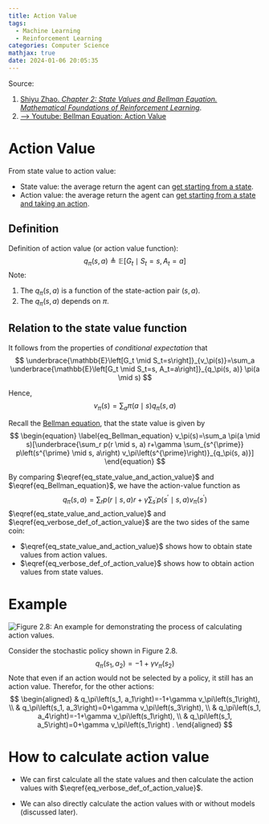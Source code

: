 ```yaml
---
title: Action Value
tags:
  - Machine Learning
  - Reinforcement Learning
categories: Computer Science
mathjax: true
date: 2024-01-06 20:05:35
---
```



Source:

1. [Shiyu Zhao. *Chapter 2: State Values and Bellman Equation. Mathematical Foundations of Reinforcement Learning*](https://github.com/MathFoundationRL/Book-Mathmatical-Foundation-of-Reinforcement-Learning).
2. [--> Youtube: Bellman Equation: Action Value](https://youtu.be/vfCd-_Yt_Gk?si=7q5Kh1HJ9Hy1kntn)

<!--more-->

# Action Value

From state value to action value:

* State value: the average return the agent can <u>get starting from a state</u>.
* Action value: the average return the agent can <u>get starting from a state and taking an action</u>.

## Definition

Definition of action value (or action value function):
$$
\begin{equation} \label{eq_def_of_action_value}
q_\pi(s, a) \triangleq \mathbb{E}\left[G_t \mid S_t=s, A_t=a\right]
\end{equation}
$$
Note:

1. The $q_\pi(s, a)$ is a function of the state-action pair $(s, a)$.
2. The $q_\pi(s, a)$ depends on $\pi$.

## Relation to the state value function

It follows from the properties of *conditional expectation* that
$$
\underbrace{\mathbb{E}\left[G_t \mid S_t=s\right]}_{v_\pi(s)}=\sum_a \underbrace{\mathbb{E}\left[G_t \mid S_t=s, A_t=a\right]}_{q_\pi(s, a)} \pi(a \mid s)
$$

Hence,
$$
\begin{equation} \label{eq_state_value_and_action_value}
v_\pi(s)=\sum_a \pi(a \mid s) q_\pi(s, a)
\end{equation}
$$


Recall the [Bellman equation](https://lyk-love.cn/2024/01/03/bellman-equation/), that the state value is given by
$$
\begin{equation} \label{eq_Bellman_equation}
v_\pi(s)=\sum_a \pi(a \mid s)[\underbrace{\sum_r p(r \mid s, a) r+\gamma \sum_{s^{\prime}} p\left(s^{\prime} \mid s, a\right) v_\pi\left(s^{\prime}\right)}_{q_\pi(s, a)}]
\end{equation}
$$

By comparing $\eqref{eq_state_value_and_action_value}$ and $\eqref{eq_Bellman_equation}$, we have the action-value function as
$$
\begin{equation} \label{eq_verbose_def_of_action_value}
q_\pi(s, a)=\sum_r p(r \mid s, a) r+\gamma \sum_{s^{\prime}} p\left(s^{\prime} \mid s, a\right) 
v_\pi\left(s^{\prime}\right)
\end{equation}
$$
$\eqref{eq_state_value_and_action_value}$ and $\eqref{eq_verbose_def_of_action_value}$ are the two sides of the same coin:

* $\eqref{eq_state_value_and_action_value}$ shows how to obtain state values from action values.
* $\eqref{eq_verbose_def_of_action_value}$ shows how to obtain action values from state values.

# Example

![Figure 2.8: An example for demonstrating the process of calculating action values.](https://lyk-love.oss-cn-shanghai.aliyuncs.com/Machine%20Learning/Action%20Value/Figure%202.8-%20An%20example%20for%20demonstrating%20the%20process%20of%20calculating%20action%20values.png)

Consider the stochastic policy shown in Figure 2.8. 
$$
q_\pi\left(s_1, a_2\right)=-1+\gamma v_\pi\left(s_2\right)
$$
Note that even if an action would not be selected by a policy, it still has an action value. Therefor, for the other actions:
$$
\begin{aligned}
& q_\pi\left(s_1, a_1\right)=-1+\gamma v_\pi\left(s_1\right), \\
& q_\pi\left(s_1, a_3\right)=0+\gamma v_\pi\left(s_3\right), \\
& q_\pi\left(s_1, a_4\right)=-1+\gamma v_\pi\left(s_1\right), \\
& q_\pi\left(s_1, a_5\right)=0+\gamma v_\pi\left(s_1\right) .
\end{aligned}
$$

# How to calculate action value

* We can first calculate all the state values and then calculate the action values with $\eqref{eq_verbose_def_of_action_value}$.

* We can also directly calculate the action values with or without models (discussed later).
